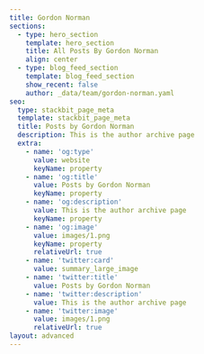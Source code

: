 ```yaml
---
title: Gordon Norman
sections:
  - type: hero_section
    template: hero_section
    title: All Posts By Gordon Norman
    align: center
  - type: blog_feed_section
    template: blog_feed_section
    show_recent: false
    author: _data/team/gordon-norman.yaml
seo:
  type: stackbit_page_meta
  template: stackbit_page_meta
  title: Posts by Gordon Norman
  description: This is the author archive page
  extra:
    - name: 'og:type'
      value: website
      keyName: property
    - name: 'og:title'
      value: Posts by Gordon Norman
      keyName: property
    - name: 'og:description'
      value: This is the author archive page
      keyName: property
    - name: 'og:image'
      value: images/1.png
      keyName: property
      relativeUrl: true
    - name: 'twitter:card'
      value: summary_large_image
    - name: 'twitter:title'
      value: Posts by Gordon Norman
    - name: 'twitter:description'
      value: This is the author archive page
    - name: 'twitter:image'
      value: images/1.png
      relativeUrl: true
layout: advanced
---
```


